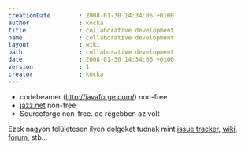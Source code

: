 ```yaml
---
creationDate        : 2008-01-30 14:34:06 +0100 
author              : kocka 
title               : collaborative development 
name                : collaborative development 
layout              : wiki 
path                : collaborative development 
date                : 2008-01-30 14:34:06 +0100 
version             : 1 
creator             : kocka 
---
```

*   codebeamer (http://javaforge.com/) non-free
*   [jazz.net](jazz.net.html) non-free
*   Sourceforge non-free. de régebben az volt

Ezek nagyon felületesen ilyen dolgokat tudnak mint [issue tracker](issue%20tracker.html), [wiki](wiki.html), [forum](Missing.html), stb...
